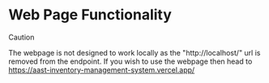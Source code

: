# Web Page Functionality
> [!CAUTION]
> The webpage is not designed to work locally as the "http://localhost/" url is removed from the endpoint. If you wish to use the webpage then head to https://aast-inventory-management-system.vercel.app/